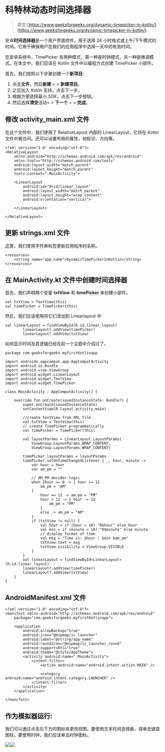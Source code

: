 # 科特林动态时间选择器

> 原文:[https://www.geeksforgeeks.org/dynamic-timepicker-in-kotlin/](https://www.geeksforgeeks.org/dynamic-timepicker-in-kotlin/)

安卓**时间选择器**是一个用户界面控件，用于选择 24 小时格式或上午/下午模式的时间。它用于确保用户在我们的应用程序中选择一天中的有效时间。

在安卓系统中，TimePicker 有两种模式，第一种是时钟模式，另一种是微调模式。在本文中，我们应该在 Kotlin 文件中以编程方式创建 TimePicker 小部件。

首先，我们按照以下步骤创建一个**新项目**:

1.  点击**文件**，然后**新建** = > **新建项目**。
2.  之后加入 Kotlin 支持，点击下一步。
3.  根据方便选择最小 SDK，点击下一步按钮。
4.  然后选择**清空**活动= > **下一个** = > **完成**。

## 修改 activity_main.xml 文件

在这个文件中，我们使用了 RelativeLayout 内部的 LinearLayout，它将在 Kotlin 文件中被访问。还可以设置布局的属性，如标识、方向等。

```
<?xml version="1.0" encoding="utf-8"?>
<RelativeLayout
    xmlns:android="http://schemas.android.com/apk/res/android"
    xmlns:tools="http://schemas.android.com/tools"
    android:layout_width="match_parent"
    android:layout_height="match_parent"
    tools:context=".MainActivity">

    <LinearLayout
        android:id="@+id/linear_layout"
        android:layout_width="match_parent"
        android:layout_height="wrap_content"
        android:orientation="vertical">

    </LinearLayout>

</RelativeLayout>
```

## 更新 strings.xml 文件

这里，我们使用字符串标签更新应用程序的名称。

```
<resources>
    <string name="app_name">DynamicTimePickerInKotlin</string>
</resources>
```

## 在 MainActivity.kt 文件中创建时间选择器

首先，我们声明两个变量 **txtView** 和 **timePicker** 来创建小部件。

```
val txtView = TextView(this)
val timePicker = TimePicker(this)

```

然后，我们应该使用将它们添加到 Linearlayout 中

```
val linearLayout = findViewById(R.id.linear_layout)
        linearLayout?.addView(timePicker)
        linearLayout?.addView(txtView) 
```

如何显示时间及其逻辑已经在前一个主题中介绍过了。

```
package com.geeksforgeeks.myfirstKotlinapp

import androidx.appcompat.app.AppCompatActivity
import android.os.Bundle
import android.view.ViewGroup
import android.widget.LinearLayout
import android.widget.TextView
import android.widget.TimePicker

class MainActivity : AppCompatActivity() {

    override fun onCreate(savedInstanceState: Bundle?) {
        super.onCreate(savedInstanceState)
        setContentView(R.layout.activity_main)

        //create textView from XML file
        val txtView = TextView(this)
        // create TimePicker programmatically
        val timePicker = TimePicker(this)

        val layoutParams = LinearLayout.LayoutParams(
            ViewGroup.LayoutParams.WRAP_CONTENT,
            ViewGroup.LayoutParams.WRAP_CONTENT)

        timePicker.layoutParams = layoutParams
        timePicker.setOnTimeChangedListener { _, hour, minute ->
            var hour = hour
            var am_pm = ""

            // AM_PM decider logic
            when {hour == 0 -> { hour += 12
                am_pm = "AM"
            }
                hour == 12 -> am_pm = "PM"
                hour > 12 -> { hour -= 12
                    am_pm = "PM"
                }
                else -> am_pm = "AM"
            }
            if (txtView != null) {
                val hour = if (hour < 10) "0$hour" else hour
                val min = if (minute < 10) "0$minute" else minute
                // display format of time
                val msg = "Time is: $hour : $min $am_pm"
                txtView.text = msg
                txtView.visibility = ViewGroup.VISIBLE
            }
        }
        val linearLayout = findViewById<LinearLayout>(R.id.linear_layout)
        linearLayout?.addView(timePicker)
        linearLayout?.addView(txtView)
    }
}
```

## AndroidManifest.xml 文件

```
<?xml version="1.0" encoding="utf-8"?>
<manifest xmlns:android="http://schemas.android.com/apk/res/android"
    package="com.geeksforgeeks.myfirstKotlinapp">

    <application
        android:allowBackup="true"
        android:icon="@mipmap/ic_launcher"
        android:label="@string/app_name"
        android:roundIcon="@mipmap/ic_launcher_round"
        android:supportsRtl="true"
        android:theme="@style/AppTheme">
        <activity android:name=".MainActivity">
            <intent-filter>
                <action android:name="android.intent.action.MAIN" />

                <category android:name="android.intent.category.LAUNCHER" />
            </intent-filter>
        </activity>
    </application>

</manifest>
```

## 作为模拟器运行:

我们可以通过点击左下方的图标来更改视图。要使用文本时间选择器，请单击键盘图标，要使用时钟，我们应该单击时钟图标。

![](img/c850ab0b9edf2f14d4ff4230cf4ca4ea.png)![](img/e164b8e18faae9c1a9b63c63caa02e21.png)